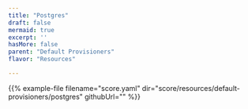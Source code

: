 ```yaml
---
title: "Postgres"
draft: false
mermaid: true
excerpt: ''
hasMore: false
parent: "Default Provisioners"
flavor: "Resources"

---
```




{{% example-file filename="score.yaml" dir="score/resources/default-provisioners/postgres" githubUrl="" %}}
